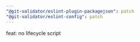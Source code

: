 ```yaml
---
"@git-validator/eslint-plugin-packagejson": patch
"@git-validator/eslint-config": patch
---
```


feat: no lifecycle script
